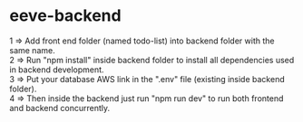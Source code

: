 # eeve-backend
1 => Add front end folder (named todo-list) into backend folder with the same name.                                     
2 => Run "npm install" inside backend folder to install all dependencies used in backend development.                          
3 => Put your database AWS link in the ".env" file (existing inside backend folder).                                     
4 => Then inside the backend just run "npm run dev" to run both frontend and backend concurrently.
